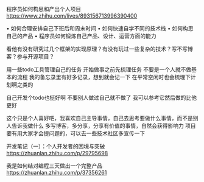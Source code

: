 [time]:<20180803>

程序员如何构思和产出个人项目
https://www.zhihu.com/lives/893156713996390400

• 如何合理安排自己下班后和周末时间
• 如何快速自学不同的技术栈
• 如何构思自己的产品
• 程序员如何锻炼自己产品、设计、运营方面的能力

看他有没有研究过几个框架的实现原理？有没有玩过一些复杂的技术？写不写博客？参与开源项目？

用一些todo工具管理自己的任务
开始做事之前先梳理任务
不要是一个人就不做基本的流程
我的备忘录里有好多记录，想到就会记一下
在平常空闲时也会梳理下计划啊之类的

自己开发个todo也挺好啊
不要别人做过自己就不做了
我可以参考它然后做的比他更好

这个只是个人喜好吧，我喜欢自己主导事情，自己去思考要做什么事情，而不是别人告诉我做什么
多写博客，多分享，分享有价值的事情，自然会获得影响力
项目要有用大家才会提问题的，可以去一些技术社区多宣传一下




开发笔记（一）：个人开发者的困境与突破
https://zhuanlan.zhihu.com/p/29795698

我是如何结对编程三天做出一个完整产品
https://zhuanlan.zhihu.com/p/37356261

